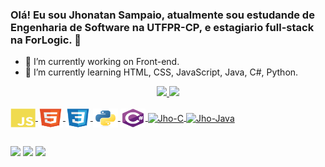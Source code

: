 ### Olá! Eu sou Jhonatan Sampaio, atualmente sou estudande de Engenharia de Software na UTFPR-CP, e estagiario full-stack na ForLogic. 👋

- 🔭 I’m currently working on Front-end.
- 🌱 I’m currently learning HTML, CSS, JavaScript, Java, C#, Python.

<div align="center">
  <a href="https://github.com/jhosampaio">
  <img height="180em" src="https://github-readme-stats.vercel.app/api?username=jhosampaio&show_icons=true&theme=dracula&include_all_commits=true&count_private=true"/>
  <img height="180em" src="https://github-readme-stats.vercel.app/api/top-langs/?username=jhosampaio&layout=compact&langs_count=7&theme=dracula"/>
</div>

<div style="display: inline_block"><br>
  <img align="center" alt="Jho-Js" height="30" width="40" src="https://raw.githubusercontent.com/devicons/devicon/master/icons/javascript/javascript-plain.svg">    
  <img align="center" alt="Jho-HTML" height="30" width="40" src="https://raw.githubusercontent.com/devicons/devicon/master/icons/html5/html5-original.svg">
  <img align="center" alt="Jho-CSS" height="30" width="40" src="https://raw.githubusercontent.com/devicons/devicon/master/icons/css3/css3-original.svg">
  <img align="center" alt="Jho-Python" height="30" width="40" src="https://raw.githubusercontent.com/devicons/devicon/master/icons/python/python-original.svg">
  <img align="center" alt="Jho-Csharp" height="30" width="40" src="https://raw.githubusercontent.com/devicons/devicon/master/icons/csharp/csharp-original.svg">
  <img align="center" alt="Jho-C" height="30" width="40" src="https://cdn.jsdelivr.net/gh/devicons/devicon/icons/c/c-original.svg"/>
  <img align="center" alt="Jho-Java" height="30" width="40" src="https://cdn.jsdelivr.net/gh/devicons/devicon/icons/java/java-original.svg"/>        
 
</div>

##
<div>
  <a href="https://instagram.com/jhosampaio" target="_blank"><img src="https://img.shields.io/badge/-Instagram-%23E4405F?style=for-the-badge&logo=instagram&logoColor=white" target="_blank"></a>  
  <a href = "mailto:jhonatansampaio@utfpr.edu.br"><img src="https://img.shields.io/badge/-Gmail-%23333?style=for-the-badge&logo=gmail&logoColor=white" target="_blank"></a>
  <a href="https://www.linkedin.com/in/jhosampaio/" target="_blank"><img src="https://img.shields.io/badge/-LinkedIn-%230077B5?style=for-the-badge&logo=linkedin&logoColor=white" target="_blank"></a> 
 </div> 
